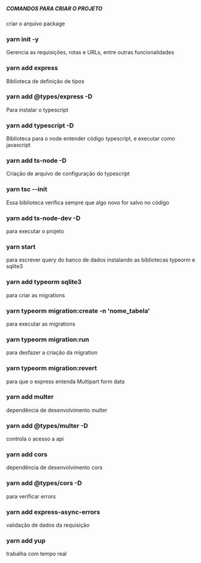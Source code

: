 ##### COMANDOS PARA CRIAR O PROJETO #####

criar o arquivo package
### yarn init -y

Gerencia as requisições, rotas e URLs, entre outras funcionalidades
### yarn add express

Biblioteca de definição de tipos
### yarn add @types/express -D

Para instalar o typescript
### yarn add typescript -D

Biblioteca para o node entender código typescript, e executar como javascript
### yarn add ts-node -D

Criação de arquivo de configuração do typescript
### yarn tsc --init

Essa biblioteca verifica sempre que algo novo for salvo no código
### yarn add ts-node-dev -D

para executar o projeto
### yarn start

para escrever query do banco de dados
instalando as bibliotecas typeorm e sqlite3
### yarn add typeorm sqlite3

para criar as migrations
### yarn typeorm migration:create -n 'nome_tabela'

para executar as migrations
### yarn typeorm migration:run

para desfazer a criação da migration
### yarn typeorm migration:revert

para que o express entenda Multipart form data
### yarn add multer

dependência de desenvolvimento multer
### yarn add @types/multer -D

controla o acesso a api
### yarn add cors

dependência de desenvolvimento cors
### yarn add @types/cors -D

para verificar errors
### yarn add express-async-errors

validação de dados da requisição
### yarn add yup

trabalha com tempo real
<!-- ### yarn add socket.io -->